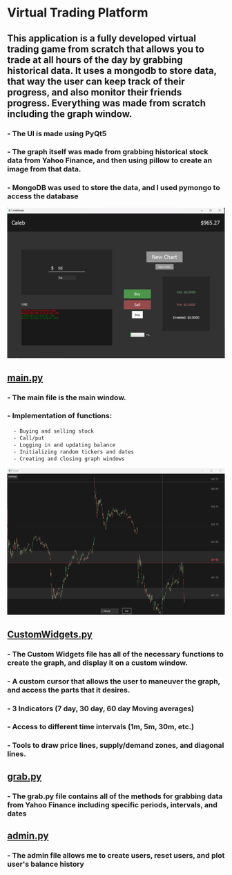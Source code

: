 # Virtual Trading Platform
## This application is a fully developed virtual trading game from scratch that allows you to trade at all hours of the day by grabbing historical data. It uses a mongodb to store data, that way the user can keep track of their progress, and also monitor their friends progress. Everything was made from scratch including the graph window.
###   - The UI is made using PyQt5
###   - The graph itself was made from grabbing historical stock data from Yahoo Finance, and then using pillow to create an image from that data.
###   - MongoDB was used to store the data, and I used pymongo to access the database

![main](mainscreen.png)
## [main.py](main.py)
###   - The main file is the main window.
###   - Implementation of functions:
      - Buying and selling stock
      - Call/put
      - Logging in and updating balance
      - Initializing random tickers and dates
      - Creating and closing graph windows

![graph](graph.png)
## [CustomWidgets.py](CustomWidgets.py)
###   - The Custom Widgets file has all of the necessary functions to create the graph, and display it on a custom window.
###   - A custom cursor that allows the user to maneuver the graph, and access the parts that it desires.
###   - 3 Indicators (7 day, 30 day, 60 day Moving averages)
###   - Access to different time intervals (1m, 5m, 30m, etc.)
###   - Tools to draw price lines, supply/demand zones, and diagonal lines.
## [grab.py](grab.py)
###   - The grab.py file contains all of the methods for grabbing data from Yahoo Finance including specific periods, intervals, and dates
## [admin.py](admin.py)
###   - The admin file allows me to create users, reset users, and plot user's balance history

